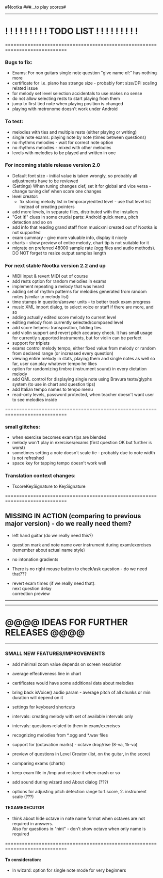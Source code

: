 #Nootka
###...to play scores#

***

# ! ! ! ! ! ! ! ! ! TODO LIST ! ! ! ! ! ! ! ! !

============================================================================
### Bugs to fix:
  - Exams: For non guitars single note question "give name of:" has nothing more
  - certificate for i.e. piano has strange size - probably font size/DPI scaling related issue
  - for melody set level selection accidentals to use makes no sense
  - do not allow selecting rests to start playing from them
  - jump to first tied note when playing position is changed
  - playing with metronome doesn't work under Android

### To test:
  - melodies with ties and multiple rests (either playing or writing)
  - single note exams: playing note by note (times between questions)
  - no rhythms melodies - wait for correct note option
  - no rhythms melodies - mixed with other melodies
  - levels with melodies to be played and written in one

### For incoming stable release version 2.0
  - Default font size - initial value is taken wrongly, so probably all adjustments have to be reviewed
  - (Settings) When tuning changes clef, set it for global and vice versa - change tuning clef when score one changes
  - level creator:
     - fix storing melody list in temporary/edited level - use that level list instead of creating pointers
  - add more levels, in separate files, distributed with the installers
  - "Got It!" clues in some crucial parts: Android quick menu, pitch detection and so on
  - add info that reading grand staff from musicxml created out of Nootka is not supported
  - exam summary - give more valuable info, display it nicely
  - charts - show preview of entire melody, chart tip is not suitable for it
  - migrate on preferred 48000 sample rate (ogg files and audio methods). DO NOT forget to resize output samples length

### For next stable Nootka version 2.2 and up
  - MIDI input & revert MIDI out of course
  - add rests option for random melodies in exams
  - implement repeating a melody that was heard
  - adding set of rhythm patterns for melodies generated from random notes (similar to melody list)
  - time stamps in question/answer units - to better track exam progress
  - music XML import dialog, to select voice or staff if there are more, and so
  - adding actually edited score melody to current level
  - editing melody from currently selected/composed level
  - add score helpers: transposition, folding ties
  - add violin support and revert pitch accuracy check.
    It has small usage for currently supported instruments, but for violin can be perfect
  - support for triplets
  - exams control melody tempo, either fixed value from melody or random from declared range (or increased every question)
  - viewing entire melody in stats, playing them and single notes as well
    so far, user can play whatever tempo he likes
  - option for randomizing timbre (instrument sound) in every dictation melody
  - add QML control for displaying single note using Bravura texts/glyphs system (to use in chart and question tips)
  - add Italian tempo names to tempo menu
  - read-only levels, password protected, when teacher doesn't want user to see melodies inside


============================================================================

### small glitches:
 - when exercise becomes exam tips are blended
 - melody won't play in exercises/exams (first question OK but further is worst)
 - sometimes setting a note doesn't scale tie - probably due to note width is not refreshed
 - space key for tapping tempo doesn't work well

### Translation context changes:
 - TscoreKeySignature to KeySignature

============================================================================

## MISSING IN ACTION (comparing to previous major version) - do we really need them?
 - left hand guitar (do we really need this?)
 - question mark and note name over instrument during exam/exercises (remember about actual name style)
 - no intonation gradients
 - There is no right mouse button to check/ask question - do we need that???

 - revert exam times (if we really need that):  
    next question delay  
    correction preview

***
***
# @@@@ IDEAS FOR FURTHER RELEASES @@@@
***

### SMALL NEW FEATURES/IMPROVEMENTS
  - add minimal zoom value depends on screen resolution
  - average effectiveness line in chart
  - certificates would have some additional data about melodies
  - bring back isVoice() audio param - average pitch of all chunks or min duration will depend on it

  - settings for keyboard shortcuts
  - intervals: creating melody with set of available intervals only
  - intervals: questions related to them in exam/exercises
  - recognizing melodies from *.ogg and *.wav files
  - support for (octavation marks) - octave drop/rise (8-va, 15-va)
  - preview of questions in Level Creator (list, on the guitar, in the score)
  - comparing exams (charts)
  - keep exam file in /tmp and restore it when crash or so
  - add sound during wizard and About dialog (???)
  - options for adjusting pitch detection range to  1.score, 2. instrument scale (???)


#### TEXAMEXECUTOR
  - think about hide octave in note name format when octaves are not required in answers.  
     Also for questions in "hint" - don't show octave when only name is required 


============================================================================
#### To consideration:
  - In wizard: option for single note mode for very beginners



